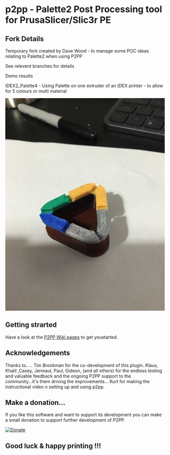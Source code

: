 # p2pp - **Palette2 Post Processing tool for PrusaSlicer/Slic3r PE**

## Fork Details

Temporary fork created by Dave Wood - to manage some POC ideas relating to Palette2 when using P2PP

See relevent branches for details

Demo results

IDEX2_Palette4  -  Using Palette on one extruder of an IDEX printer - to allow for 5 colours or multi material

![5 Colour Demo](https://github.com/ukdavewood/p2pp/blob/Palette4_Palette3/Demos/IDEX2_Palette4/IDEX2_Palette4%20Demo.JPG?raw=true)



## Getting strarted

Have a look at the [P2PP Wiki pages](https://github.com/tomvandeneede/p2pp/wiki/Home-%5BP2-P3%5D) to get youstarted.


## Acknowledgements

Thanks to.....
Tim Brookman for the co-development of this plugin.
Klaus, Khalil ,Casey, Jermaul, Paul, Gideon,   (and all others) for the endless testing and valuable feedback and the ongoing P2PP support to the community...it's them driving the improvements...
Kurt for making the instructional video n setting up and using p2pp.

## Make a donation...

If you like this software and want to support its development you can make a small donation to support further development of P2PP.

[![Donate](https://img.shields.io/badge/Donate-PayPal-green.svg)](https://www.paypal.com/cgi-bin/webscr?cmd=_donations&business=t.vandeneede@pandora.be&lc=EU&item_name=Donation+to+P2PP+Developer&no_note=0&cn=&currency_code=EUR&bn=PP-DonationsBF:btn_donateCC_LG.gif:NonHosted)



## **Good luck & happy printing !!!**





